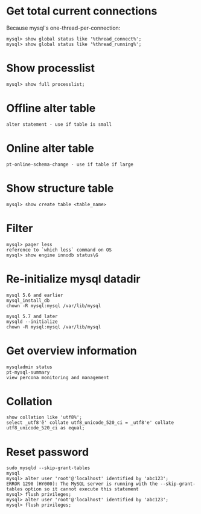 # Get total current connections
Because mysql's one-thread-per-connection:
```
mysql> show global status like '%thread_connect%';
mysql> show global status like '%thread_running%';
```

# Show processlist
```
mysql> show full processlist;
```

# Offline alter table
```
alter statement - use if table is small
```

# Online alter table
```
pt-online-schema-change - use if table if large
```

# Show structure table
```
mysql> show create table <table_name>
```

# Filter
```
mysql> pager less
reference to `which less` command on OS
mysql> show engine innodb status\G
```

# Re-initialize mysql datadir
```
mysql 5.6 and earlier
mysql_install_db
chown -R mysql:mysql /var/lib/mysql
```

```
mysql 5.7 and later
mysqld --initialize
chown -R mysql:mysql /var/lib/mysql
```

# Get overview information
```
mysqladmin status
pt-mysql-summary
view percona monitoring and management
```

# Collation
```
show collation like 'utf8%';
select _utf8'ê' collate utf8_unicode_520_ci = _utf8'e' collate utf8_unicode_520_ci as equal;
```

# Reset password
```
sudo mysqld --skip-grant-tables
mysql
mysql> alter user 'root'@'localhost' identified by 'abc123';
ERROR 1290 (HY000): The MySQL server is running with the --skip-grant-tables option so it cannot execute this statement
mysql> flush privileges;
mysql> alter user 'root'@'localhost' identified by 'abc123';
mysql> flush privileges;
```
